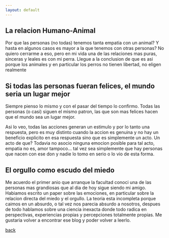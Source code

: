 ```yaml
---
layout: default
---
```


## La relacion Humano-Animal
Por que las personas (no todas) tenemos tanta empatia con un animal? Y hasta en algunos casos es mayor a la que tenemos con otras personas? No quiero cerrarme a eso, pero en mi vida una de las relaciones mas puras, sinceras y leales es con mi perra. Llegue a la conclusion de que es asi porque los animales y en particular los perros no tienen libertad, no eligen realmente


## Si todas las personas fueran felices, el mundo seria un lugar mejor
Siempre pienso lo mismo y con el pasar del tiempo lo confirmo. Todas las personas (o casi) siguen el mismo patron, las que son mas felices hacen que el mundo sea un lugar mejor.

Asi lo veo, todas las acciones generan un estimulo y por lo tanto una respuesta, pero es muy distinto cuando la accion es genuina y no hay un beneficio explicito en esa respuesta sino que es simplemente un acto. Un acto de que? Todavia no asocio ninguna emocion posible para tal acto, empatia no es, amor tampoco... tal vez sea simplemente que hay personas que nacen con ese don y nadie lo tomo en serio o lo vio de esta forma.


## El orgullo como escudo del miedo
Me acuerdo el primer anio que arranque la facultad conoci una de las personas mas grandiosas que al dia de hoy sigue siendo mi amigo. Habiamos escrito un paper sobre las emociones, en particular sobre la relacion directa del miedo y el orgullo. La teoria esta incompleta porque caimos en un absurdo, o tal vez nos parecia absurdo a nosotros, despues de todo hablamos sobre una ciencia inexacta donde todo radica en perspectivas, experiencias propias y percepciones totalmente propias. Me gustaria volver a encontrar ese blog y poder volver a leerlo.


[back](./)
